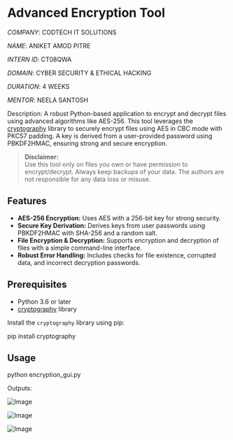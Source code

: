 # Advanced Encryption Tool

*COMPANY*: CODTECH IT SOLUTIONS

*NAME*: ANIKET AMOD PITRE

*INTERN ID*: CT08QWA

*DOMAIN*: CYBER SECURITY & ETHICAL HACKING

*DURATION*: 4 WEEKS

*MENTOR*: NEELA SANTOSH


Description:
A robust Python-based application to encrypt and decrypt files using advanced algorithms like AES-256. This tool leverages the [cryptography](https://cryptography.io/en/latest/) library to securely encrypt files using AES in CBC mode with PKCS7 padding. A key is derived from a user-provided password using PBKDF2HMAC, ensuring strong and secure encryption.

> **Disclaimer:**  
> Use this tool only on files you own or have permission to encrypt/decrypt. Always keep backups of your data. The authors are not responsible for any data loss or misuse.

## Features

- **AES-256 Encryption:** Uses AES with a 256-bit key for strong security.
- **Secure Key Derivation:** Derives keys from user passwords using PBKDF2HMAC with SHA-256 and a random salt.
- **File Encryption & Decryption:** Supports encryption and decryption of files with a simple command-line interface.
- **Robust Error Handling:** Includes checks for file existence, corrupted data, and incorrect decryption passwords.

## Prerequisites

- Python 3.6 or later
- [cryptography](https://cryptography.io/en/latest/) library

Install the `cryptography` library using pip:

pip install cryptography

## Usage

python encryption_gui.py

Outputs:

![Image](https://github.com/user-attachments/assets/4ee4d0c2-e055-424f-adda-0a5c7ddf2635)


![Image](https://github.com/user-attachments/assets/2a36fc07-8cca-4b5c-a51c-dcc41b46b59a)


![Image](https://github.com/user-attachments/assets/e8f24c65-eb73-48cb-ab8a-d7bc19868d07)

